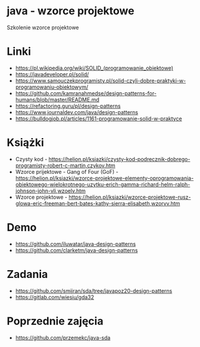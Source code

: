 # java - wzorce projektowe
Szkolenie wzorce projektowe

# Linki
* https://pl.wikipedia.org/wiki/SOLID_(programowanie_obiektowe)
* https://javadeveloper.pl/solid/
* https://www.samouczekprogramisty.pl/solid-czyli-dobre-praktyki-w-programowaniu-obiektowym/
* https://github.com/kamranahmedse/design-patterns-for-humans/blob/master/README.md
* https://refactoring.guru/pl/design-patterns
* https://www.journaldev.com/java/design-patterns
* https://bulldogjob.pl/articles/1161-programowanie-solid-w-praktyce

# Książki
* Czysty kod - https://helion.pl/ksiazki/czysty-kod-podrecznik-dobrego-programisty-robert-c-martin,czykov.htm
* Wzorce prijektowe - Gang of Four (GoF) - https://helion.pl/ksiazki/wzorce-projektowe-elementy-oprogramowania-obiektowego-wielokrotnego-uzytku-erich-gamma-richard-helm-ralph-johnson-john-vli,wzoelv.htm
* Wzorce projektowe - https://helion.pl/ksiazki/wzorce-projektowe-rusz-glowa-eric-freeman-bert-bates-kathy-sierra-elisabeth,wzorvv.htm

# Demo
* https://github.com/iluwatar/java-design-patterns
* https://github.com/clarketm/java-design-patterns

# Zadania
* https://github.com/smijran/sda/tree/javapoz20-design-patterns
* https://gitlab.com/wiesiu/gda32

# Poprzednie zajęcia
* https://github.com/przemekc/java-sda
